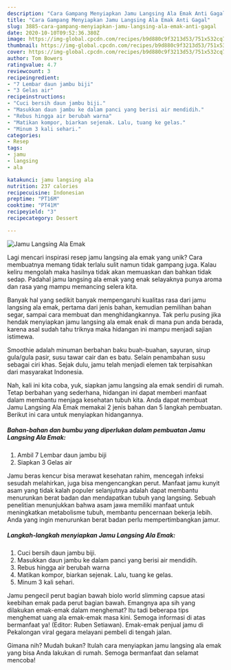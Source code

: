 ```yaml
---
description: "Cara Gampang Menyiapkan Jamu Langsing Ala Emak Anti Gagal"
title: "Cara Gampang Menyiapkan Jamu Langsing Ala Emak Anti Gagal"
slug: 3885-cara-gampang-menyiapkan-jamu-langsing-ala-emak-anti-gagal
date: 2020-10-10T09:52:36.380Z
image: https://img-global.cpcdn.com/recipes/b9d880c9f3213d53/751x532cq70/jamu-langsing-ala-emak-foto-resep-utama.jpg
thumbnail: https://img-global.cpcdn.com/recipes/b9d880c9f3213d53/751x532cq70/jamu-langsing-ala-emak-foto-resep-utama.jpg
cover: https://img-global.cpcdn.com/recipes/b9d880c9f3213d53/751x532cq70/jamu-langsing-ala-emak-foto-resep-utama.jpg
author: Tom Bowers
ratingvalue: 4.7
reviewcount: 3
recipeingredient:
- "7 Lembar daun jambu biji"
- "3 Gelas air"
recipeinstructions:
- "Cuci bersih daun jambu biji."
- "Masukkan daun jambu ke dalam panci yang berisi air mendidih."
- "Rebus hingga air berubah warna"
- "Matikan kompor, biarkan sejenak. Lalu, tuang ke gelas."
- "Minum 3 kali sehari."
categories:
- Resep
tags:
- jamu
- langsing
- ala

katakunci: jamu langsing ala 
nutrition: 237 calories
recipecuisine: Indonesian
preptime: "PT16M"
cooktime: "PT41M"
recipeyield: "3"
recipecategory: Dessert

---
```



![Jamu Langsing Ala Emak](https://img-global.cpcdn.com/recipes/b9d880c9f3213d53/751x532cq70/jamu-langsing-ala-emak-foto-resep-utama.jpg)

Lagi mencari inspirasi resep jamu langsing ala emak yang unik? Cara membuatnya memang tidak terlalu sulit namun tidak gampang juga. Kalau keliru mengolah maka hasilnya tidak akan memuaskan dan bahkan tidak sedap. Padahal jamu langsing ala emak yang enak selayaknya punya aroma dan rasa yang mampu memancing selera kita.

Banyak hal yang sedikit banyak mempengaruhi kualitas rasa dari jamu langsing ala emak, pertama dari jenis bahan, kemudian pemilihan bahan segar, sampai cara membuat dan menghidangkannya. Tak perlu pusing jika hendak menyiapkan jamu langsing ala emak enak di mana pun anda berada, karena asal sudah tahu triknya maka hidangan ini mampu menjadi sajian istimewa.

Smoothie adalah minuman berbahan baku buah-buahan, sayuran, sirup gula/gula pasir, susu tawar cair dan es batu. Selain penambahan susu sebagai ciri khas. Sejak dulu, jamu telah menjadi elemen tak terpisahkan dari masyarakat Indonesia.


Nah, kali ini kita coba, yuk, siapkan jamu langsing ala emak sendiri di rumah. Tetap berbahan yang sederhana, hidangan ini dapat memberi manfaat dalam membantu menjaga kesehatan tubuh kita. Anda dapat membuat Jamu Langsing Ala Emak memakai 2 jenis bahan dan 5 langkah pembuatan. Berikut ini cara untuk menyiapkan hidangannya.

<!--inarticleads1-->

##### Bahan-bahan dan bumbu yang diperlukan dalam pembuatan Jamu Langsing Ala Emak:

1. Ambil 7 Lembar daun jambu biji
1. Siapkan 3 Gelas air


Jamu beras kencur bisa merawat kesehatan rahim, mencegah infeksi sesudah melahirkan, juga bisa mengencangkan perut. Manfaat jamu kunyit asam yang tidak kalah populer selanjutnya adalah dapat membantu menurunkan berat badan dan mendapatkan tubuh yang langsing. Sebuah penelitian menunjukkan bahwa asam jawa memiliki manfaat untuk meningkatkan metabolisme tubuh, membantu pencernaan bekerja lebih. Anda yang ingin menurunkan berat badan perlu mempertimbangkan jamur. 

<!--inarticleads2-->

##### Langkah-langkah menyiapkan Jamu Langsing Ala Emak:

1. Cuci bersih daun jambu biji.
1. Masukkan daun jambu ke dalam panci yang berisi air mendidih.
1. Rebus hingga air berubah warna
1. Matikan kompor, biarkan sejenak. Lalu, tuang ke gelas.
1. Minum 3 kali sehari.


Jamu pengecil perut bagian bawah biolo world slimming capsue atasi keebihan emak pada perut bagian bawah. Emangnya apa sih yang dilakukan emak-emak dalam menghemat? Itu tadi beberapa tips menghemat uang ala emak-emak masa kini. Semoga informasi di atas bermanfaat ya! (Editor: Ruben Setiawan). Emak-emak penjual jamu di Pekalongan viral gegara melayani pembeli di tengah jalan. 

Gimana nih? Mudah bukan? Itulah cara menyiapkan jamu langsing ala emak yang bisa Anda lakukan di rumah. Semoga bermanfaat dan selamat mencoba!
